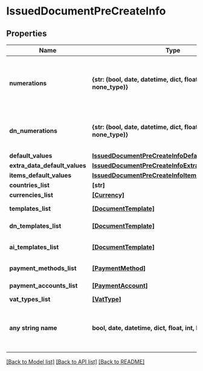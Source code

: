 # IssuedDocumentPreCreateInfo


## Properties
Name | Type | Description | Notes
------------ | ------------- | ------------- | -------------
**numerations** | **{str: (bool, date, datetime, dict, float, int, list, str, none_type)}** | Next numbers by year and numeration name (for the given document type). | [optional] 
**dn_numerations** | **{str: (bool, date, datetime, dict, float, int, list, str, none_type)}** | Next numbers by year and numeration name (for delivery_notes). | [optional] 
**default_values** | [**IssuedDocumentPreCreateInfoDefaultValues**](IssuedDocumentPreCreateInfoDefaultValues.md) |  | [optional] 
**extra_data_default_values** | [**IssuedDocumentPreCreateInfoExtraDataDefaultValues**](IssuedDocumentPreCreateInfoExtraDataDefaultValues.md) |  | [optional] 
**items_default_values** | [**IssuedDocumentPreCreateInfoItemsDefaultValues**](IssuedDocumentPreCreateInfoItemsDefaultValues.md) |  | [optional] 
**countries_list** | **[str]** | Countries list. | [optional] 
**currencies_list** | [**[Currency]**](Currency.md) | Currencies list. | [optional] 
**templates_list** | [**[DocumentTemplate]**](DocumentTemplate.md) | Document templates list. | [optional] 
**dn_templates_list** | [**[DocumentTemplate]**](DocumentTemplate.md) | Delivery note templates list. | [optional] 
**ai_templates_list** | [**[DocumentTemplate]**](DocumentTemplate.md) | Accompanying invoice templates list. | [optional] 
**payment_methods_list** | [**[PaymentMethod]**](PaymentMethod.md) | Payment methods list. | [optional] 
**payment_accounts_list** | [**[PaymentAccount]**](PaymentAccount.md) | Payment accounts list. | [optional] 
**vat_types_list** | [**[VatType]**](VatType.md) | Vat types list. | [optional] 
**any string name** | **bool, date, datetime, dict, float, int, list, str, none_type** | any string name can be used but the value must be the correct type | [optional]

[[Back to Model list]](../README.md#documentation-for-models) [[Back to API list]](../README.md#documentation-for-api-endpoints) [[Back to README]](../README.md)


